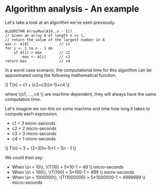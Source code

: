 # Algorithm analysis - An example

Let's take a look at an algorithm we've seen previously.

```
ALGORITHM ArrayMax(A[0..n - 1])
// Given an array A of length n >= 1, 
// return the value of the largest number in A
max <- A[0]              // c1
for i <- 1 to n - 1 do
    if A[i] > max        // c2
        max <- A[i]      // c3
return max               // c4
```

In a worst case scenario, the computational time for this algorithm can be
appoximated using the following mathematical function.

\\[
    T(n) = c1 + (c2+c3)(n-1)+c4
\\]

where \\(c1, ..., c4 \\) are machine dependent, they will always have
the same computation time.

Let's imagine we run this on some machine and time how long it takes to compute
each expression.
- c1 = 3 micro-seconds
- c2 = 2 micro-seconds
- c3 = 3 micro-seconds
- c4 = 1 micro-seconds

\\[
    T(n) = 3 + (2+3)(n-1)+1 = 5n - 1
\\]

We could then say:
- When \\(n = 10\\), \\(T(10) = 5*10-1 = 49 \\) micro-seconds
- When \\(n = 100\\), \\(T(100) = 5*100-1 = 499 \\) micro-seconds
- When \\(n = 1000000\\), \\(T(1000000) = 5*1000000-1 = 4999999 \\) micro-seconds
